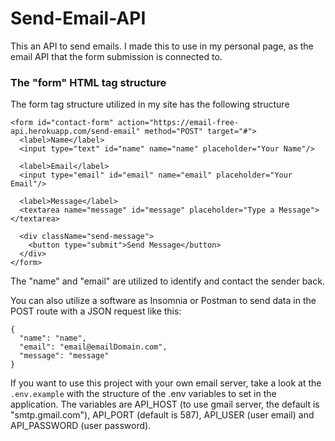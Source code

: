 # Send-Email-API
This an API to send emails. I made this to use in my personal page, as the email API that the form submission is connected to.

### The "form" HTML tag structure

The form tag structure utilized in my site has the following structure

```
<form id="contact-form" action="https://email-free-api.herokuapp.com/send-email" method="POST" target="#">
  <label>Name</label>
  <input type="text" id="name" name="name" placeholder="Your Name"/>

  <label>Email</label>
  <input type="email" id="email" name="email" placeholder="Your Email"/>

  <label>Message</label>
  <textarea name="message" id="message" placeholder="Type a Message"></textarea>

  <div className="send-message">
    <button type="submit">Send Message</button>
  </div>
</form>
```

The "name" and "email" are utilized to identify and contact the sender back.

You can also utilize a software as Insomnia or Postman to send data in the POST route with a JSON request like this:

```
{
  "name": "name",
  "email": "email@emailDomain.com",
  "message": "message"
}
```

If you want to use this project with your own email server, take a look at the `.env.example` with the structure of the .env variables to set in the application. The variables are API_HOST (to use gmail server, the default is "smtp.gmail.com"), API_PORT (default is 587), API_USER (user email) and API_PASSWORD (user password).